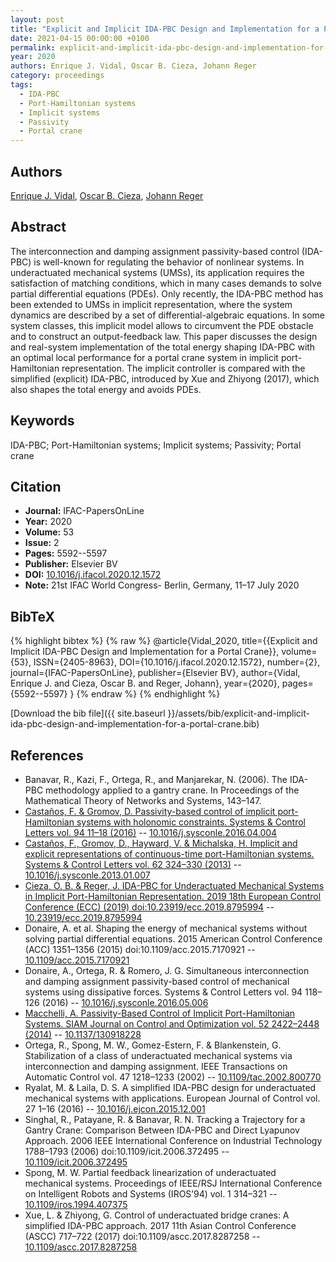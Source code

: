 ```yaml
---
layout: post
title: "Explicit and Implicit IDA-PBC Design and Implementation for a Portal Crane"
date: 2021-04-15 00:00:00 +0100
permalink: explicit-and-implicit-ida-pbc-design-and-implementation-for-a-portal-crane
year: 2020
authors: Enrique J. Vidal, Oscar B. Cieza, Johann Reger
category: proceedings
tags:
  - IDA-PBC
  - Port-Hamiltonian systems
  - Implicit systems
  - Passivity
  - Portal crane
---
```

 
## Authors
[Enrique J. Vidal](authors/enrique-j-vidal), [Oscar B. Cieza](authors/oscar-b-cieza), [Johann Reger](authors/johann-reger)
 
## Abstract
The interconnection and damping assignment passivity-based control (IDA-PBC) is well-known for regulating the behavior of nonlinear systems. In underactuated mechanical systems (UMSs), its application requires the satisfaction of matching conditions, which in many cases demands to solve partial differential equations (PDEs). Only recently, the IDA-PBC method has been extended to UMSs in implicit representation, where the system dynamics are described by a set of differential-algebraic equations. In some system classes, this implicit model allows to circumvent the PDE obstacle and to construct an output-feedback law. This paper discusses the design and real-system implementation of the total energy shaping IDA-PBC with an optimal local performance for a portal crane system in implicit port-Hamiltonian representation. The implicit controller is compared with the simplified (explicit) IDA-PBC, introduced by Xue and Zhiyong (2017), which also shapes the total energy and avoids PDEs.
 
## Keywords
IDA-PBC; Port-Hamiltonian systems; Implicit systems; Passivity; Portal crane
 
## Citation
- **Journal:** IFAC-PapersOnLine
- **Year:** 2020
- **Volume:** 53
- **Issue:** 2
- **Pages:** 5592--5597
- **Publisher:** Elsevier BV
- **DOI:** [10.1016/j.ifacol.2020.12.1572](https://doi.org/10.1016/j.ifacol.2020.12.1572)
- **Note:** 21st IFAC World Congress- Berlin, Germany, 11–17 July 2020
 
## BibTeX
{% highlight bibtex %}
{% raw %}
@article{Vidal_2020,
  title={{Explicit and Implicit IDA-PBC Design and Implementation for a Portal Crane}},
  volume={53},
  ISSN={2405-8963},
  DOI={10.1016/j.ifacol.2020.12.1572},
  number={2},
  journal={IFAC-PapersOnLine},
  publisher={Elsevier BV},
  author={Vidal, Enrique J. and Cieza, Oscar B. and Reger, Johann},
  year={2020},
  pages={5592--5597}
}
{% endraw %}
{% endhighlight %}
 
[Download the bib file]({{ site.baseurl }}/assets/bib/explicit-and-implicit-ida-pbc-design-and-implementation-for-a-portal-crane.bib)
 
## References
- Banavar, R., Kazi, F., Ortega, R., and Manjarekar, N. (2006). The IDA-PBC methodology applied to a gantry crane. In Proceedings of the Mathematical Theory of Networks and Systems, 143–147.
- [Castaños, F. & Gromov, D. Passivity-based control of implicit port-Hamiltonian systems with holonomic constraints. Systems &amp; Control Letters vol. 94 11–18 (2016)](passivity-based-control-of-implicit-port-hamiltonian-systems-with-holonomic-constraints) -- [10.1016/j.sysconle.2016.04.004](https://doi.org/10.1016/j.sysconle.2016.04.004)
- [Castaños, F., Gromov, D., Hayward, V. & Michalska, H. Implicit and explicit representations of continuous-time port-Hamiltonian systems. Systems &amp; Control Letters vol. 62 324–330 (2013)](implicit-and-explicit-representations-of-continuous-time-port-hamiltonian-systems) -- [10.1016/j.sysconle.2013.01.007](https://doi.org/10.1016/j.sysconle.2013.01.007)
- [Cieza, O. B. & Reger, J. IDA-PBC for Underactuated Mechanical Systems in Implicit Port-Hamiltonian Representation. 2019 18th European Control Conference (ECC) (2019) doi:10.23919/ecc.2019.8795994](ida-pbc-for-underactuated-mechanical-systems-in-implicit-port-hamiltonian-representation) -- [10.23919/ecc.2019.8795994](https://doi.org/10.23919/ecc.2019.8795994)
- Donaire, A. et al. Shaping the energy of mechanical systems without solving partial differential equations. 2015 American Control Conference (ACC) 1351–1356 (2015) doi:10.1109/acc.2015.7170921 -- [10.1109/acc.2015.7170921](https://doi.org/10.1109/acc.2015.7170921)
- Donaire, A., Ortega, R. & Romero, J. G. Simultaneous interconnection and damping assignment passivity-based control of mechanical systems using dissipative forces. Systems &amp; Control Letters vol. 94 118–126 (2016) -- [10.1016/j.sysconle.2016.05.006](https://doi.org/10.1016/j.sysconle.2016.05.006)
- [Macchelli, A. Passivity-Based Control of Implicit Port-Hamiltonian Systems. SIAM Journal on Control and Optimization vol. 52 2422–2448 (2014)](passivity-based-control-of-implicit-port-hamiltonian-systems) -- [10.1137/130918228](https://doi.org/10.1137/130918228)
- Ortega, R., Spong, M. W., Gomez-Estern, F. & Blankenstein, G. Stabilization of a class of underactuated mechanical systems via interconnection and damping assignment. IEEE Transactions on Automatic Control vol. 47 1218–1233 (2002) -- [10.1109/tac.2002.800770](https://doi.org/10.1109/tac.2002.800770)
- Ryalat, M. & Laila, D. S. A simplified IDA-PBC design for underactuated mechanical systems with applications. European Journal of Control vol. 27 1–16 (2016) -- [10.1016/j.ejcon.2015.12.001](https://doi.org/10.1016/j.ejcon.2015.12.001)
- Singhal, R., Patayane, R. & Banavar, R. N. Tracking a Trajectory for a Gantry Crane: Comparison Between IDA-PBC and Direct Lyapunov Approach. 2006 IEEE International Conference on Industrial Technology 1788–1793 (2006) doi:10.1109/icit.2006.372495 -- [10.1109/icit.2006.372495](https://doi.org/10.1109/icit.2006.372495)
- Spong, M. W. Partial feedback linearization of underactuated mechanical systems. Proceedings of IEEE/RSJ International Conference on Intelligent Robots and Systems (IROS’94) vol. 1 314–321 -- [10.1109/iros.1994.407375](https://doi.org/10.1109/iros.1994.407375)
- Xue, L. & Zhiyong, G. Control of underactuated bridge cranes: A simplified IDA-PBC approach. 2017 11th Asian Control Conference (ASCC) 717–722 (2017) doi:10.1109/ascc.2017.8287258 -- [10.1109/ascc.2017.8287258](https://doi.org/10.1109/ascc.2017.8287258)

